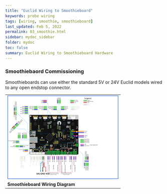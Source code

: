 ```yaml
---
title: "Euclid Wiring to Smoothieboard"
keywords: probe wiring
tags: [wiring, smoothie, smoothieboard]
last_updated: Feb 5, 2022
permalink: 03_smoothie.html
sidebar: mydoc_sidebar
folder: mydoc
toc: false
summary: Euclid Wiring to Smoothieboard Hardware
---
```

### Smoothiebaord Commissioning
Smoothieboards can use either the standard 5V or 24V Euclid models wired to any open endstop connector.    

<table>
 <tr>
     <td> <a href="images\04-wiring\boards_misc\smoothieV1.png" data-lity>
         <img src="images\04-wiring\boards_misc\smoothieV1.png" style="width:350px; border:2px solid CornflowerBlue"></a>
     </td>
 </tr>
 <tr>
     <td><b>Smoothieboard Wiring Diagram</b></td>
 </tr>
 </table>
